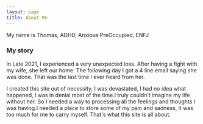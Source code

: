 ```yaml
---
layout: page
title: About Me
---
```

My name is Thomas, ADHD, Anxious PreOccupied, ENFJ

### My story
In Late 2021, I experienced a very unexpected loss. After having a fight with my wife, she left our home. The following day I got a 4 line email saying she was done. That was the last time I ever heard from her.

I created this site out of necessity, I was devastated, I had no idea what happened, I was in denial most of the time.I truly couldn't imagine my life without her. So I needed a way to processing all the feelings and thoughts I was having.I needed a place to store some of my pain and sadness, it was too much for me to carry myself.
That's what this site is all about.